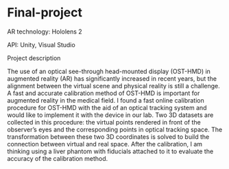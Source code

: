 # Final-project
AR technology: Hololens 2

API: Unity, Visual Studio

Project description

The use of an optical see-through head-mounted display (OST-HMD) in augmented reality (AR) has significantly increased in recent years, but the alignment between the virtual scene and physical reality is still a challenge. A fast and accurate calibration method of OST-HMD is important for augmented reality in the medical field. I found a fast online calibration procedure for OST-HMD with the aid of an optical tracking system and would like to implement it with the device in our lab. Two 3D datasets are collected in this procedure: the virtual points rendered in front of the observer’s eyes and the corresponding points in optical tracking space. The transformation between these two 3D coordinates is solved to build the connection between virtual and real space. After the calibration, I am thinking using a liver phantom with fiducials attached to it to evaluate the accuracy of the calibration method. 
